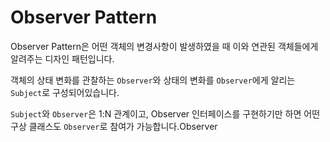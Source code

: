 # Observer Pattern

Observer Pattern은 어떤 객체의 변경사항이 발생하였을 때 이와 연관된 객체들에게 알려주는 디자인 패턴입니다.

객체의 상태 변화를 관찰하는 `Observer`와 상태의 변화를 `Observer`에게 알리는 `Subject`로 구성되어있습니다.

`Subject`와 `Observer`은 1:N 관계이고, Observer 인터페이스를 구현하기만 하면 어떤 구상 클래스도 `Observer`로 참여가 가능합니다.Observer


